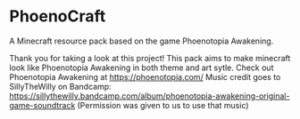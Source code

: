 # PhoenoCraft
A Minecraft resource pack based on the game Phoenotopia Awakening.

Thank you for taking a look at this project! 
This pack aims to make minecraft look like Phoenotopia Awakening in both theme and art sytle. 
Check out Phoenotopia Awakening at https://phoenotopia.com/
Music credit goes to SillyTheWilly on Bandcamp: 
https://sillythewilly.bandcamp.com/album/phoenotopia-awakening-original-game-soundtrack
(Permission was given to us to use that music)

